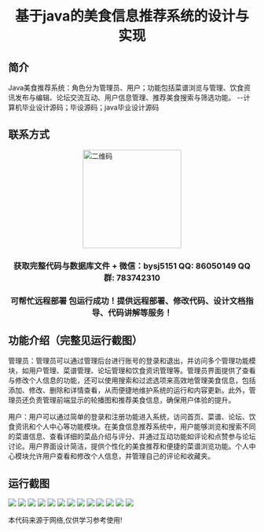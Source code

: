 <p><h1 align="center">基于java的美食信息推荐系统的设计与实现</h1></p>

## 简介
Java美食推荐系统：角色分为管理员、用户；功能包括菜谱浏览与管理、饮食资讯发布与编辑、论坛交流互动、用户信息管理、推荐美食搜索与筛选功能。    --计算机毕业设计源码；毕设源码；java毕业设计源码


## 联系方式
<img src="https://bs-1329754181.cos.ap-shanghai.myqcloud.com/wx.jpg" alt="二维码" style="display: block; margin: 0 auto;" width="200px">
<p><h3 align="center">获取完整代码与数据库文件 + 微信：bysj5151 QQ: 86050149 QQ群: 783742310</h3></p>
<p><h3 align="center">可帮忙远程部署 包运行成功！提供远程部署、修改代码、设计文档指导、代码讲解等服务！</h3></p>

## 功能介绍（完整见运行截图）
管理员：管理员可以通过管理后台进行账号的登录和退出，并访问多个管理功能模块，如用户管理、菜谱管理、论坛管理和饮食资讯管理等。管理员界面提供了查看与修改个人信息的功能，还可以使用搜索和过滤选项来高效地管理美食信息，包括添加、修改、删除和详情查看，从而便捷地维护系统的运行和内容更新。此外，管理员还负责管理前端显示的轮播图和推荐美食信息，确保用户体验的提升。

用户：用户可以通过简单的登录和注册功能进入系统，访问首页、菜谱、论坛、饮食资讯和个人中心等功能模块。在美食信息推荐系统中，用户能够浏览和搜索不同的菜谱信息、查看详细的菜品介绍与评分、并通过互动功能如评论和点赞参与论坛讨论。用户界面设计简洁，提供个性化的美食推荐和便捷的菜谱浏览功能。个人中心模块允许用户查看和修改个人信息，并管理自己的评论和收藏夹。


## 运行截图
![](https://bs-1329754181.cos.ap-shanghai.myqcloud.com/spring/FoodInformationRecommendationSystemDesignAndImplementation/img/001.jpg)
![](https://bs-1329754181.cos.ap-shanghai.myqcloud.com/spring/FoodInformationRecommendationSystemDesignAndImplementation/img/002.jpg)
![](https://bs-1329754181.cos.ap-shanghai.myqcloud.com/spring/FoodInformationRecommendationSystemDesignAndImplementation/img/003.jpg)
![](https://bs-1329754181.cos.ap-shanghai.myqcloud.com/spring/FoodInformationRecommendationSystemDesignAndImplementation/img/004.jpg)
![](https://bs-1329754181.cos.ap-shanghai.myqcloud.com/spring/FoodInformationRecommendationSystemDesignAndImplementation/img/005.jpg)
![](https://bs-1329754181.cos.ap-shanghai.myqcloud.com/spring/FoodInformationRecommendationSystemDesignAndImplementation/img/006.jpg)
![](https://bs-1329754181.cos.ap-shanghai.myqcloud.com/spring/FoodInformationRecommendationSystemDesignAndImplementation/img/007.jpg)
![](https://bs-1329754181.cos.ap-shanghai.myqcloud.com/spring/FoodInformationRecommendationSystemDesignAndImplementation/img/008.jpg)
![](https://bs-1329754181.cos.ap-shanghai.myqcloud.com/spring/FoodInformationRecommendationSystemDesignAndImplementation/img/009.jpg)
![](https://bs-1329754181.cos.ap-shanghai.myqcloud.com/spring/FoodInformationRecommendationSystemDesignAndImplementation/img/010.jpg)
![](https://bs-1329754181.cos.ap-shanghai.myqcloud.com/spring/FoodInformationRecommendationSystemDesignAndImplementation/img/011.jpg)
![](https://bs-1329754181.cos.ap-shanghai.myqcloud.com/spring/FoodInformationRecommendationSystemDesignAndImplementation/img/012.jpg)
![](https://bs-1329754181.cos.ap-shanghai.myqcloud.com/spring/FoodInformationRecommendationSystemDesignAndImplementation/img/013.jpg)

<p>本代码来源于网络,仅供学习参考使用!</p>
